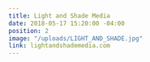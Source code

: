 ```yaml
---
title: Light and Shade Media
date: 2018-05-17 15:20:00 -04:00
position: 2
image: "/uploads/LIGHT_AND_SHADE.jpg"
link: lightandshademedia.com
---
```


